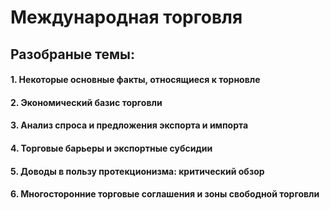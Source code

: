 # Международная торговля

## Разобраные темы:
#### 1.  Некоторые основные факты, относящиеся к торновле
#### 2. Экономический базис торговли
#### 3. Анализ спроса и предложения экспорта и импорта
#### 4. Торговые барьеры и экспортные субсидии
#### 5. Доводы в пользу протекционизма: критический обзор
#### 6. Многосторонние торговые соглашения и зоны свободной торговли